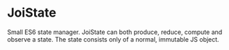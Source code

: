 # JoiState
Small ES6 state manager. JoiState can both produce, reduce, compute and observe a state. The state consists only of a normal, immutable JS object.
